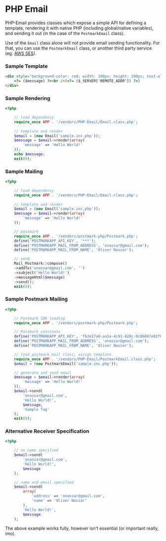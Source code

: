 PHP Email
===

PHP-Email provides classes which expose a simple API for defining a template,
rendering it with native PHP (including global/native variables), and sending it
out (in the case of the `PostmarkEmail` class).

Use of the `Email` class alone will not provide email sending functionality. For
that, you can use the `PostmarkEmail` class, or another third party service
(eg. [AWS SES](http://aws.amazon.com/ses/)).

### Sample Template

``` html
<div style="background-color: red; width: 100px; height: 100px; text-align: center; line-height: 50px;">
    <?= ($message) ?><br />(<?= ($_SERVER['REMOTE_ADDR']) ?>)
</div>

```

### Sample Rendering

``` php
<?php

    // load dependency
    require_once APP . '/vendors/PHP-Email/Email.class.php';
    
    // template and render
    $email = (new Email('sample.inc.php'));
    $message = $email->render(array(
        'message' => 'Hello World!'
    ));
    echo $message;
    exit(0);

```

### Sample Mailing

``` php
<?php

    // load dependency
    require_once APP . '/vendors/PHP-Email/Email.class.php';
    
    // template and render
    $email = (new Email('sample.inc.php'));
    $message = $email->render(array(
        'message' => 'Hello World!'
    ));

    // postmark
    require_once APP . '/vendors/postmark-php/Postmark.php';
    define('POSTMARKAPP_API_KEY', '***');
    define('POSTMARKAPP_MAIL_FROM_ADDRESS', 'onassar@gmail.com');
    define('POSTMARKAPP_MAIL_FROM_NAME', 'Oliver Nassar');

    // send
    Mail_Postmark::compose()
    ->addTo('onassar@gmail.com', '')
    ->subject('Hello World!')
    ->messageHtml($message)
    ->send();
    exit(0);

```

### Sample Postmark Mailing

``` php
<?php

    // Postmark SDK loading
    require_once APP . '/vendors/postmark-php/Postmark.php';

    // Postmark constants
    define('POSTMARKAPP_API_KEY', 'fb2e27a8-aa1a-4c91-828c-0c06067e82f6');
    define('POSTMARKAPP_MAIL_FROM_ADDRESS', 'onassar@gmail.com');
    define('POSTMARKAPP_MAIL_FROM_NAME', 'Oliver Nassar');

    // load postmark mail class; assign template
    require_once APP . '/vendors/PHP-Email/PostmarkEmail.class.php';
    $email = (new PostmarkEmail('sample.inc.php'));

    // generate and send email
    $message = $email->render(array(
        'message' => 'Hello World!'
    ));
    $email->send(
        'onassar@gmail.com',
        'Hello World!',
        $message,
        'Sample Tag'
    );
    exit(0);

```

### Alternative Receiver Specification

``` php
<?php

    // no name specified
    $email->send(
        'onassar@gmail.com',
        'Hello World!',
        $message
    );

    // name and email specified
    $email->send(
        array(
            'address' => 'onassar@gmail.com',
            'name' => 'Oliver Nassar'
        ),
        'Hello World!',
        $message
    );

```

The above example works fully, however isn&#039;t essential (or important
really, imo).
